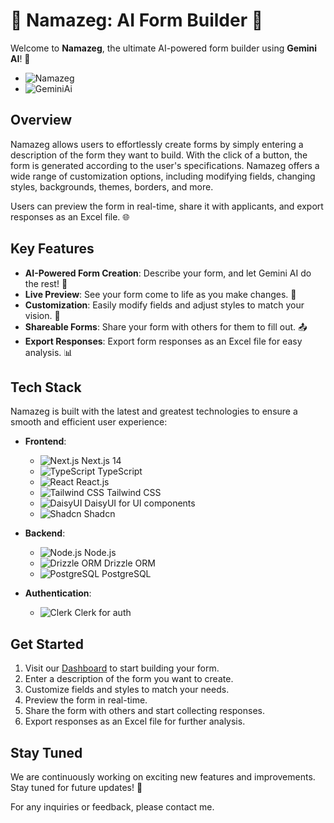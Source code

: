 # 🌟 Namazeg: AI Form Builder 🌟

Welcome to **Namazeg**, the ultimate AI-powered form builder using **Gemini AI**! 🚀


  - ![Namazeg](https://img.shields.io/badge/Next.js-14-000000?style=flat&logo=next.js) 
  - ![GeminiAi](https://img.shields.io/badge/Next.js-14-000000?style=flat&logo=next.js) 

## Overview

Namazeg allows users to effortlessly create forms by simply entering a description of the form they want to build. With the click of a button, the form is generated according to the user's specifications. Namazeg offers a wide range of customization options, including modifying fields, changing styles, backgrounds, themes, borders, and more.

Users can preview the form in real-time, share it with applicants, and export responses as an Excel file. 🌐

## Key Features

- **AI-Powered Form Creation**: Describe your form, and let Gemini AI do the rest! 🧠
- **Live Preview**: See your form come to life as you make changes. 👀
- **Customization**: Easily modify fields and adjust styles to match your vision. 🎨
- **Shareable Forms**: Share your form with others for them to fill out. 📤
- **Export Responses**: Export form responses as an Excel file for easy analysis. 📊

## Tech Stack

Namazeg is built with the latest and greatest technologies to ensure a smooth and efficient user experience:

- **Frontend**:

  - ![Next.js](https://img.shields.io/badge/Next.js-14-000000?style=flat&logo=next.js) Next.js 14
  - ![TypeScript](https://img.shields.io/badge/TypeScript-4-3178C6?style=flat&logo=typescript) TypeScript
  - ![React](https://img.shields.io/badge/React-17-61DAFB?style=flat&logo=react) React.js
  - ![Tailwind CSS](https://img.shields.io/badge/Tailwind_CSS-2-38B2AC?style=flat&logo=tailwind-css) Tailwind CSS
  - ![DaisyUI](https://img.shields.io/badge/DaisyUI-2-ECC94B?style=flat&logo=daisyui) DaisyUI for UI components
  - ![Shadcn](https://img.shields.io/badge/Shadcn-1-FFA726?style=flat&logo=shadcn) Shadcn

- **Backend**:

  - ![Node.js](https://img.shields.io/badge/Node.js-14-339933?style=flat&logo=node.js) Node.js
  - ![Drizzle ORM](https://img.shields.io/badge/Drizzle_ORM-1-FFDD00?style=flat&logo=drizzle-orm) Drizzle ORM
  - ![PostgreSQL](https://img.shields.io/badge/PostgreSQL-13-336791?style=flat&logo=postgresql) PostgreSQL

- **Authentication**:
  - ![Clerk](https://img.shields.io/badge/Clerk-2-FB3958?style=flat&logo=clerk) Clerk for auth

## Get Started

1. Visit our [Dashboard](https://namazeg.vercel.app/dashboard) to start building your form.
2. Enter a description of the form you want to create.
3. Customize fields and styles to match your needs.
4. Preview the form in real-time.
5. Share the form with others and start collecting responses.
6. Export responses as an Excel file for further analysis.

## Stay Tuned

We are continuously working on exciting new features and improvements. Stay tuned for future updates! 🎉

For any inquiries or feedback, please contact me.
